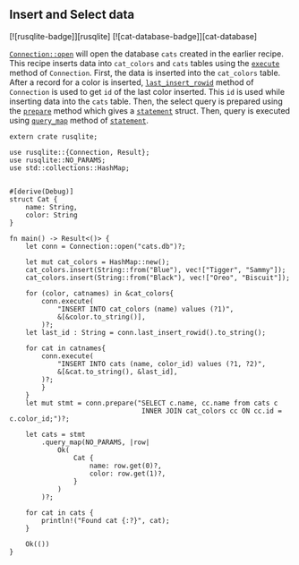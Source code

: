 ## Insert and Select data

[![rusqlite-badge]][rusqlite] [![cat-database-badge]][cat-database]

[`Connection::open`] will open the database `cats` created in the earlier recipe.
This recipe inserts data into `cat_colors` and `cats` tables using the [`execute`] method of `Connection`. First, the data is inserted into the `cat_colors` table. After a record for a color is inserted, [`last_insert_rowid`] method of `Connection` is used to get `id` of the last color inserted. This `id` is used while inserting data into the `cats` table. Then, the select query is prepared using the [`prepare`] method which gives a [`statement`] struct. Then, query is executed using [`query_map`] method of [`statement`].

```rust,no_run
extern crate rusqlite;

use rusqlite::{Connection, Result};
use rusqlite::NO_PARAMS;
use std::collections::HashMap;


#[derive(Debug)]
struct Cat {
    name: String,
    color: String
}

fn main() -> Result<()> {   
    let conn = Connection::open("cats.db")?;
    
    let mut cat_colors = HashMap::new();
    cat_colors.insert(String::from("Blue"), vec!["Tigger", "Sammy"]);
    cat_colors.insert(String::from("Black"), vec!["Oreo", "Biscuit"]);

    for (color, catnames) in &cat_colors{
        conn.execute(
            "INSERT INTO cat_colors (name) values (?1)",
            &[&color.to_string()],
        )?;
    let last_id : String = conn.last_insert_rowid().to_string();

    for cat in catnames{
        conn.execute(
            "INSERT INTO cats (name, color_id) values (?1, ?2)",
            &[&cat.to_string(), &last_id],
        )?;
        }
    }
    let mut stmt = conn.prepare("SELECT c.name, cc.name from cats c 
                                 INNER JOIN cat_colors cc ON cc.id = c.color_id;")?;
    
    let cats = stmt
        .query_map(NO_PARAMS, |row| 
            Ok( 
                Cat {
                    name: row.get(0)?,
                    color: row.get(1)?,
                }
            )
        )?; 
    
    for cat in cats {
        println!("Found cat {:?}", cat);
    }

    Ok(())
}
```

[`Connection::open`]: https://docs.rs/rusqlite/*/rusqlite/struct.Connection.html#method.open
[`prepare`]: https://docs.rs/rusqlite/*/rusqlite/struct.Connection.html#method.prepare
[`statement`]: https://docs.rs/rusqlite/*/rusqlite/struct.Statement.html
[`query_map`]: https://docs.rs/rusqlite/*/rusqlite/struct.Statement.html#method.query_map
[`execute`]: https://docs.rs/rusqlite/*/rusqlite/struct.Connection.html#method.execute
[`last_insert_rowid`]: https://docs.rs/rusqlite/*/rusqlite/struct.Connection.html#method.last_insert_rowid

